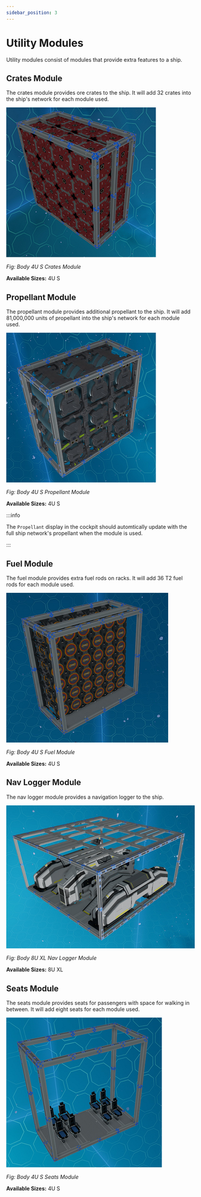 ```yaml
---
sidebar_position: 3
---
```


# Utility Modules

Utility modules consist of modules that provide extra features to a ship.

## Crates Module

The crates module provides ore crates to the ship. It will add 32 crates into the ship's network for each module used.

![Body 4U S Crates Module](./img/body_4U_S_crates.png)

_Fig: Body 4U S Crates Module_

**Available Sizes:** 4U S

## Propellant Module

The propellant module provides additional propellant to the ship.
It will add 81,000,000 units of propellant into the ship's network for each module used.

![Body 4U S Propellant Module](./img/body_4U_S_propellant.png)

_Fig: Body 4U S Propellant Module_

**Available Sizes:** 4U S

:::info

The `Propellant` display in the cockpit should automtically update with the full ship network's propellant when the module is used.

:::

## Fuel Module

The fuel module provides extra fuel rods on racks. It will add 36 T2 fuel rods for each module used.

![Body 4U S Fuel Module](./img/body_4U_S_fuel.png)

_Fig: Body 4U S Fuel Module_

**Available Sizes:** 4U S

## Nav Logger Module

The nav logger module provides a navigation logger to the ship.

![Body 8U XL Nav Logger](./img/body_8U_XL_nav_logger.png)

_Fig: Body 8U XL Nav Logger Module_

**Available Sizes:** 8U XL

## Seats Module

The seats module provides seats for passengers with space for walking in between. It will add eight seats for each module used.

![Body 4U S Seats Module](./img/body_4U_S_seats.png)

_Fig: Body 4U S Seats Module_

**Available Sizes:** 4U S
